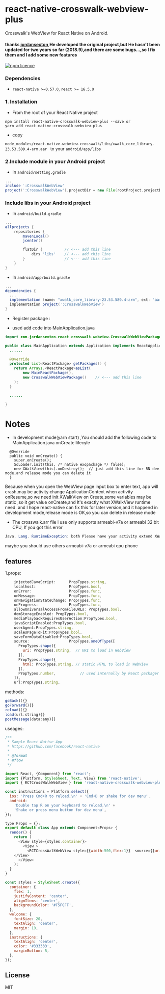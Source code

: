 # react-native-crosswalk-webview-plus
Crosswalk's WebView for React Native on Android. 

#### thanks [jordansexton](https://github.com/jordansexton),He developed the original project,but  He hasn't been updated for two years so far (2018.9),and there are some bugs...,so I fix them and I add some new features

[![npm licence](http://img.shields.io/npm/l/react-native-webview-crosswalk.svg?style=flat-square)](https://npmjs.org/package/react-native-webview-crosswalk "View this project on npm")

### Dependencies

*  `react-native >=0.57.0`, `react >= 16.5.0`

### 1. Installation

* From the root of your React Native project

```shell
npm install react-native-crosswalk-webview-plus --save or
yarn add react-native-crosswalk-webview-plus
```
* copy 

```node_modules/react-native-webview-crosswalk/libs/xwalk_core_library-23.53.589.4-arm.aar ``` to your 
```android/app/libs``` 


### 2.Include module in your Android project

* In `android/setting.gradle`

```gradle
...
include ':CrosswalkWebView'
project(':CrosswalkWebView').projectDir = new File(rootProject.projectDir, '../node_modules/react-native-crosswalk-webview-plus')
```

### Include libs in your Android project

* In `android/build.gradle`

```gradle
...
allprojects {
    repositories {
        mavenLocal()
        jcenter()

        flatDir {          // <--- add this line
            dirs 'libs'    // <--- add this line
        }                  // <--- add this line
    }
}
```

* In `android/app/build.gradle`

```gradle
...
dependencies {
  ...
  implementation (name: "xwalk_core_library-23.53.589.4-arm", ext: "aar")     // <--- add this line
  implementation project(':CrosswalkWebView')                             // <--- add this line
}
```
* Register package :

+ used add code into MainApplication.java

```java
import com.jordansexton.react.crosswalk.webview.CrosswalkWebViewPackage;    // <--- add this line

public class MainApplication extends Application implements ReactApplication {
  ......

  @Override
  protected List<ReactPackage> getPackages() {
    return Arrays.<ReactPackage>asList(
        new MainReactPackage(),
        new CrosswalkWebViewPackage()    // <--- add this line
    );
  }

  ......

}
```
# Notes
 * In development mode(yarn start) ,You should add the following code to MainApplication.java onCreate lifecyle
```
  @Override
  public void onCreate() {
    super.onCreate();
    SoLoader.init(this, /* native exopackage */ false);
    new XWalkView(this).onDestroy();  // just add this line for RN dev mode,and release mode you can delete it
  }
```

Because  when you open the WebView page input box to enter text, app will crash,may be activity change ApplicationContext when activity onResume,so we need init XWalkView on Create,some 
variables may be static ,so it get value onCreate,and It's exactly what XWalkView runtime need. and I hope react-native can fix this for later version,and it happend in development mode,release mode is OK,so you can delete  in release mode

* The crosswalk.arr file I use only supports armeabi-v7a or armeabi  32 bit CPU,
If you got this error 
```java
Java. Lang. RuntimeException: both Please have your activity extend XWalkActivity for Shared mode
```
maybe you should use others  armeabi-v7a or armeabi cpu phone
## features
1.props:
```javascript
    injectedJavaScript:      PropTypes.string,
    localhost:               PropTypes.bool,
    onError:                 PropTypes.func,
    onMessage:               PropTypes.func,
    onNavigationStateChange: PropTypes.func,
    onProgress:              PropTypes.func,
    allowUniversalAccessFromFileURLs: PropTypes.bool,
    domStorageEnabled: PropTypes.bool,
    mediaPlaybackRequiresUserAction:PropTypes.bool,
    javaScriptEnabled:PropTypes.bool,
    userAgent:PropTypes.string,
    scalesPageToFit:PropTypes.bool,
    saveFormDataDisabled:PropTypes.bool,
    source:                  PropTypes.oneOfType([
      PropTypes.shape({
        uri: PropTypes.string,  // URI to load in WebView
      }),
      PropTypes.shape({
        html: PropTypes.string, // static HTML to load in WebView
      }),
      PropTypes.number,           // used internally by React packager
    ]),
    url:PropTypes.string,
```
methods:
```javascript
goBack(){}
goForward(){}
reload(){}
load(url:string){}
postMessage(data:any){}
```
useages:
```javascript
/**
 * Sample React Native App
 * https://github.com/facebook/react-native
 *
 * @format
 * @flow
 */

import React, {Component} from 'react';
import {Platform, StyleSheet, Text, View} from 'react-native';
import { RCTCrossWalkWebView } from 'react-native-crosswalk-webview-plus'

const instructions = Platform.select({
  ios: 'Press Cmd+R to reload,\n' + 'Cmd+D or shake for dev menu',
  android:
    'Double tap R on your keyboard to reload,\n' +
    'Shake or press menu button for dev menu',
});

type Props = {};
export default class App extends Component<Props> {
  render() {
    return (
      <View style={styles.container}>
      	<View >
          <RCTCrossWalkWebView style={{width:500,flex:1}}  source={{uri:'https://www.baidu.com'}}/>
	</View>
      </View>
    );
  }
}

const styles = StyleSheet.create({
  container: {
    flex: 1,
    justifyContent: 'center',
    alignItems: 'center',
    backgroundColor: '#F5FCFF',
  },
  welcome: {
    fontSize: 20,
    textAlign: 'center',
    margin: 10,
  },
  instructions: {
    textAlign: 'center',
    color: '#333333',
    marginBottom: 5,
  },
});

```



## License
MIT
